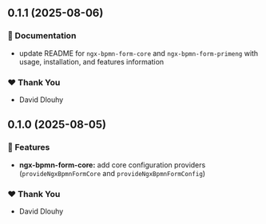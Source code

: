 ## 0.1.1 (2025-08-06)

### 📖 Documentation

- update README for `ngx-bpmn-form-core` and `ngx-bpmn-form-primeng` with usage, installation, and features information

### ❤️ Thank You

- David Dlouhy

## 0.1.0 (2025-08-05)

### 🚀 Features

- **ngx-bpmn-form-core:** add core configuration providers (`provideNgxBpmnFormCore` and `provideNgxBpmnFormConfig`)

### ❤️ Thank You

- David Dlouhy